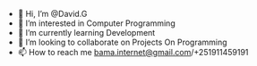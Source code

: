- 👋 Hi, I’m @David.G
- 👀 I’m interested in Computer Programming
- 🌱 I’m currently learning Development
- 💞️ I’m looking to collaborate on Projects On Programming
- 📫 How to reach me bama.internet@gmail.com/+251911459191

<!---
David-Gizaw/David-Gizaw is a ✨ special ✨ repository because its `README.md` (this file) appears on your GitHub profile.
You can click the Preview link to take a look at your changes.
--->
